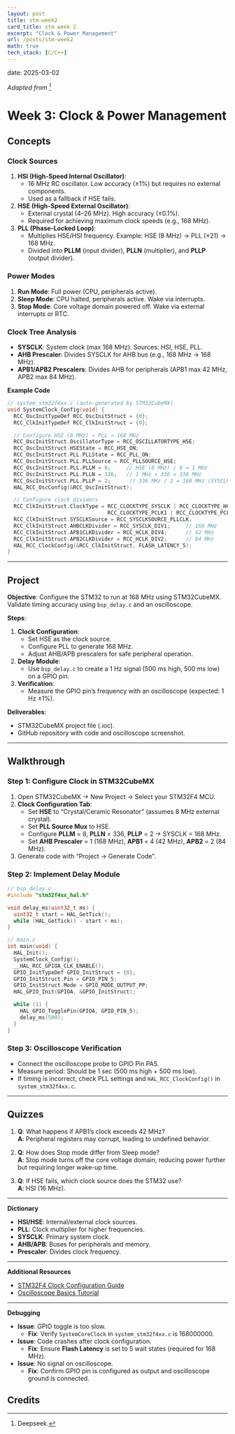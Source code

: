 ```yaml
---
layout: post
title: stm-week2
card_title: stm week 2
excerpt: "Clock & Power Management"
url: /posts/stm-week2
math: true
tech_stack: [C/C++]
---
```


date: 2025-03-02

*Adapted from [^1]*

# Week 3: Clock & Power Management  
**Concepts**  
---

### **Clock Sources**  
1. **HSI (High-Speed Internal Oscillator)**:  
   - 16 MHz RC oscillator. Low accuracy (±1%) but requires no external components.  
   - Used as a fallback if HSE fails.  
2. **HSE (High-Speed External Oscillator)**:  
   - External crystal (4–26 MHz). High accuracy (±0.1%).  
   - Required for achieving maximum clock speeds (e.g., 168 MHz).  
3. **PLL (Phase-Locked Loop)**:  
   - Multiplies HSE/HSI frequency. Example: HSE (8 MHz) → PLL (×21) → 168 MHz.  
   - Divided into **PLLM** (input divider), **PLLN** (multiplier), and **PLLP** (output divider).  

### **Power Modes**  
1. **Run Mode**: Full power (CPU, peripherals active).  
2. **Sleep Mode**: CPU halted, peripherals active. Wake via interrupts.  
3. **Stop Mode**: Core voltage domain powered off. Wake via external interrupts or RTC.  

### **Clock Tree Analysis**  
- **SYSCLK**: System clock (max 168 MHz). Sources: HSI, HSE, PLL.  
- **AHB Prescaler**: Divides SYSCLK for AHB bus (e.g., 168 MHz → 168 MHz).  
- **APB1/APB2 Prescalers**: Divides AHB for peripherals (APB1 max 42 MHz, APB2 max 84 MHz).  

**Example Code**  
```c  
// system_stm32f4xx.c (auto-generated by STM32CubeMX)  
void SystemClock_Config(void) {  
  RCC_OscInitTypeDef RCC_OscInitStruct = {0};  
  RCC_ClkInitTypeDef RCC_ClkInitStruct = {0};  

  // Configure HSE (8 MHz) → PLL → 168 MHz  
  RCC_OscInitStruct.OscillatorType = RCC_OSCILLATORTYPE_HSE;  
  RCC_OscInitStruct.HSEState = RCC_HSE_ON;  
  RCC_OscInitStruct.PLL.PLLState = RCC_PLL_ON;  
  RCC_OscInitStruct.PLL.PLLSource = RCC_PLLSOURCE_HSE;  
  RCC_OscInitStruct.PLL.PLLM = 8;     // HSE (8 MHz) / 8 = 1 MHz  
  RCC_OscInitStruct.PLL.PLLN = 336;   // 1 MHz × 336 = 336 MHz  
  RCC_OscInitStruct.PLL.PLLP = 2;      // 336 MHz / 2 = 168 MHz (SYSCLK)  
  HAL_RCC_OscConfig(&RCC_OscInitStruct);  

  // Configure clock dividers  
  RCC_ClkInitStruct.ClockType = RCC_CLOCKTYPE_SYSCLK | RCC_CLOCKTYPE_HCLK |  
                                RCC_CLOCKTYPE_PCLK1 | RCC_CLOCKTYPE_PCLK2;  
  RCC_ClkInitStruct.SYSCLKSource = RCC_SYSCLKSOURCE_PLLCLK;  
  RCC_ClkInitStruct.AHBCLKDivider = RCC_SYSCLK_DIV1;     // 168 MHz  
  RCC_ClkInitStruct.APB1CLKDivider = RCC_HCLK_DIV4;      // 42 MHz  
  RCC_ClkInitStruct.APB2CLKDivider = RCC_HCLK_DIV2;      // 84 MHz  
  HAL_RCC_ClockConfig(&RCC_ClkInitStruct, FLASH_LATENCY_5);  
}  
```  

---

**Project**  
---  
**Objective**: Configure the STM32 to run at 168 MHz using STM32CubeMX. Validate timing accuracy using `bsp_delay.c` and an oscilloscope.  

**Steps**:  
1. **Clock Configuration**:  
   - Set HSE as the clock source.  
   - Configure PLL to generate 168 MHz.  
   - Adjust AHB/APB prescalers for safe peripheral operation.  
2. **Delay Module**:  
   - Use `bsp_delay.c` to create a 1 Hz signal (500 ms high, 500 ms low) on a GPIO pin.  
3. **Verification**:  
   - Measure the GPIO pin’s frequency with an oscilloscope (expected: 1 Hz ±1%).  

**Deliverables**:  
- STM32CubeMX project file (.ioc).  
- GitHub repository with code and oscilloscope screenshot.  

---

**Walkthrough**  
---  
### **Step 1: Configure Clock in STM32CubeMX**  
1. Open STM32CubeMX → New Project → Select your STM32F4 MCU.  
2. **Clock Configuration Tab**:  
   - Set **HSE** to “Crystal/Ceramic Resonator” (assumes 8 MHz external crystal).  
   - Set **PLL Source Mux** to HSE.  
   - Configure **PLLM** = 8, **PLLN** = 336, **PLLP** = 2 → SYSCLK = 168 MHz.  
   - Set **AHB Prescaler** = 1 (168 MHz), **APB1** = 4 (42 MHz), **APB2** = 2 (84 MHz).  
3. Generate code with “Project → Generate Code”.  

### **Step 2: Implement Delay Module**  
```c  
// bsp_delay.c  
#include "stm32f4xx_hal.h"  

void delay_ms(uint32_t ms) {  
  uint32_t start = HAL_GetTick();  
  while (HAL_GetTick() - start < ms);  
}  

// main.c  
int main(void) {  
  HAL_Init();  
  SystemClock_Config();  
  __HAL_RCC_GPIOA_CLK_ENABLE();  
  GPIO_InitTypeDef GPIO_InitStruct = {0};  
  GPIO_InitStruct.Pin = GPIO_PIN_5;  
  GPIO_InitStruct.Mode = GPIO_MODE_OUTPUT_PP;  
  HAL_GPIO_Init(GPIOA, &GPIO_InitStruct);  

  while (1) {  
    HAL_GPIO_TogglePin(GPIOA, GPIO_PIN_5);  
    delay_ms(500);  
  }  
}  
```  

### **Step 3: Oscilloscope Verification**  
- Connect the oscilloscope probe to GPIO Pin PA5.  
- Measure period: Should be 1 sec (500 ms high + 500 ms low).  
- If timing is incorrect, check PLL settings and `HAL_RCC_ClockConfig()` in `system_stm32f4xx.c`.  

---

**Quizzes**  
---  
1. **Q**: What happens if APB1’s clock exceeds 42 MHz?  
   **A**: Peripheral registers may corrupt, leading to undefined behavior.  

2. **Q**: How does Stop mode differ from Sleep mode?  
   **A**: Stop mode turns off the core voltage domain, reducing power further but requiring longer wake-up time.  

3. **Q**: If HSE fails, which clock source does the STM32 use?  
   **A**: HSI (16 MHz).  

---

**Dictionary**  
- **HSI/HSE**: Internal/external clock sources.  
- **PLL**: Clock multiplier for higher frequencies.  
- **SYSCLK**: Primary system clock.  
- **AHB/APB**: Buses for peripherals and memory.  
- **Prescaler**: Divides clock frequency.  

---

**Additional Resources**  
- [STM32F4 Clock Configuration Guide](https://www.st.com/resource/en/application_note/dm00119316.pdf)  
- [Oscilloscope Basics Tutorial](https://www.youtube.com/watch?v=u4zyptPLlJI)  

---

**Debugging**  
- **Issue**: GPIO toggle is too slow.  
  - **Fix**: Verify `SystemCoreClock` in `system_stm32f4xx.c` is 168000000.  
- **Issue**: Code crashes after clock configuration.  
  - **Fix**: Ensure **Flash Latency** is set to 5 wait states (required for 168 MHz).  
- **Issue**: No signal on oscilloscope.  
  - **Fix**: Confirm GPIO pin is configured as output and oscilloscope ground is connected.

## Credits

[^1]: Deepseek.
<!--Written by Jorge Porras (2025)-->